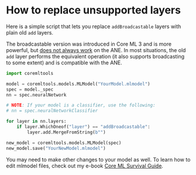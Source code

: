 # How to replace unsupported layers

Here is a simple script that lets you replace `addBroadcastable` layers with plain old `add` layers. 

The broadcastable version was introduced in Core ML 3 and is more powerful, but [does not always work](unsupported-layers.md) on the ANE. In most situations, the old `add` layer performs the equivalent operation (it also supports broadcasting to some extent) and is compatible with the ANE. 

```python
import coremltools

model = coremltools.models.MLModel("YourModel.mlmodel")
spec = model._spec
nn = spec.neuralNetwork

# NOTE: If your model is a classifier, use the following:
# nn = spec.neuralNetworkClassifier

for layer in nn.layers:
    if layer.WhichOneof("layer") == "addBroadcastable":
        layer.add.MergeFromString(b"")

new_model = coremltools.models.MLModel(spec)
new_model.save("YourNewModel.mlmodel")
```

You may need to make other changes to your model as well. To learn how to edit mlmodel files, check out my e-book [Core ML Survival Guide](https://leanpub.com/coreml-survival-guide).

